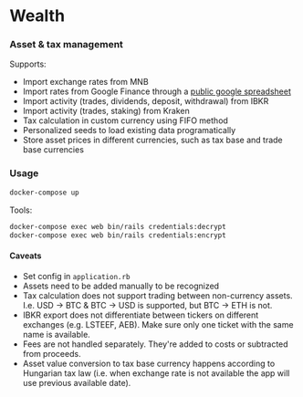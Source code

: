 # Wealth

### Asset & tax management

Supports:
- Import exchange rates from MNB
- Import rates from Google Finance through a [public google spreadsheet](https://docs.google.com/spreadsheets/d/1sengA50qeOqxxVPKAOQmGLRyTjkzSJMI8bBMtJzwQEc)
- Import activity (trades, dividends, deposit, withdrawal) from IBKR
- Import activity (trades, staking) from Kraken
- Tax calculation in custom currency using FIFO method
- Personalized seeds to load existing data programatically
- Store asset prices in different currencies, such as tax base and trade base currencies

### Usage

```sh
docker-compose up
```

Tools:

```sh
docker-compose exec web bin/rails credentials:decrypt
docker-compose exec web bin/rails credentials:encrypt
```

#### Caveats

- Set config in `application.rb`
- Assets need to be added manually to be recognized
- Tax calculation does not support trading between non-currency assets. I.e. USD -> BTC & BTC -> USD is supported, but BTC -> ETH is not.
- IBKR export does not differentiate between tickers on different exchanges (e.g. LSTEEF, AEB). Make sure only one ticket with the same name is available.
- Fees are not handled separately. They're added to costs or subtracted from proceeds.
- Asset value conversion to tax base currency happens according to Hungarian tax law (i.e. when exchange rate is not available the app will use previous available date).
